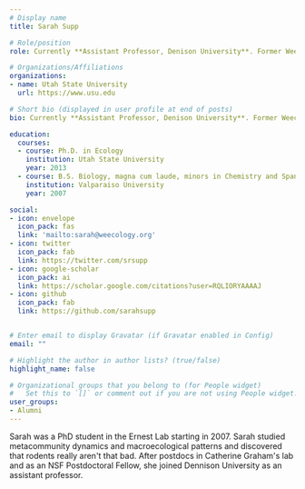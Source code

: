 ```yaml
---
# Display name
title: Sarah Supp

# Role/position
role: Currently **Assistant Professor, Denison University**. Former Weecology Phd student

# Organizations/Affiliations
organizations:
- name: Utah State University
  url: https://www.usu.edu

# Short bio (displayed in user profile at end of posts)
bio: Currently **Assistant Professor, Denison University**. Former Weecology Phd student

education:
  courses:
  - course: Ph.D. in Ecology
    institution: Utah State University
    year: 2013
  - course: B.S. Biology, magna cum laude, minors in Chemistry and Spanish
    institution: Valparaiso University
    year: 2007

social:
- icon: envelope
  icon_pack: fas
  link: 'mailto:sarah@weecology.org'
- icon: twitter
  icon_pack: fab
  link: https://twitter.com/srsupp
- icon: google-scholar
  icon_pack: ai
  link: https://scholar.google.com/citations?user=RQLIORYAAAAJ
- icon: github
  icon_pack: fab
  link: https://github.com/sarahsupp


# Enter email to display Gravatar (if Gravatar enabled in Config)
email: ""

# Highlight the author in author lists? (true/false)
highlight_name: false

# Organizational groups that you belong to (for People widget)
#   Set this to `[]` or comment out if you are not using People widget.
user_groups:
- Alumni
---
```


Sarah was a PhD student in the Ernest Lab starting in 2007. Sarah studied metacommunity dynamics and macroecological patterns and discovered that rodents really aren't that bad. After postdocs in Catherine Graham's lab and as an NSF Postdoctoral Fellow, she joined Dennison University as an assistant professor.
